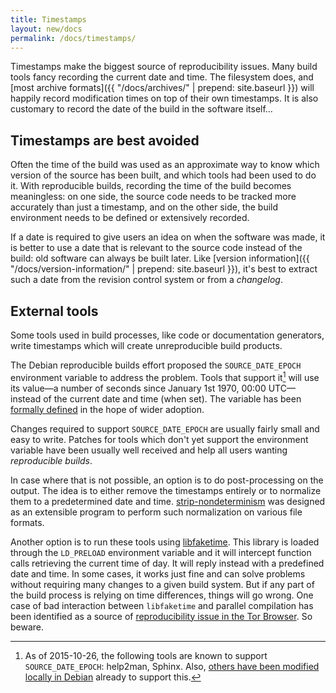 ```yaml
---
title: Timestamps
layout: new/docs
permalink: /docs/timestamps/
---
```


Timestamps make the biggest source of reproducibility issues. Many build
tools fancy recording the current date and time. The filesystem does,
and [most archive formats]({{ "/docs/archives/" | prepend: site.baseurl }})
will happily record modification times on top of their own
timestamps. It is also customary to record the date of the build in the
software itself…

Timestamps are best avoided
---------------------------

Often the time of the build was used as an approximate way to know which
version of the source has been built, and which tools had been used to do
it. With reproducible builds, recording the time of the build becomes
meaningless: on one side, the source code needs to be tracked more accurately
than just a timestamp, and on the other side, the build environment needs to be
defined or extensively recorded.

If a date is required to give users an idea on when the software was
made, it is better to use a date that is relevant to the source code
instead of the build: old software can always be built later. Like
[version information]({{ "/docs/version-information/" | prepend: site.baseurl }}),
it's best to extract such a date from the revision control system or
from a *changelog*.

External tools
--------------

Some tools used in build processes, like code or documentation
generators, write timestamps which will create unreproducible build
products.

The Debian reproducible builds effort proposed the
`SOURCE_DATE_EPOCH` environment variable to address the problem. Tools
that support it[^list] will use its value—a number of seconds since January 1st
1970, 00:00 UTC—instead of the current date and time (when set). The
variable has been [formally
defined](https://reproducible-builds.org/specs/source-date-epoch/) in
the hope of wider adoption.

[^list]: As of 2015-10-26, the following tools are known to support `SOURCE_DATE_EPOCH`: help2man, Sphinx. Also, [others have been modified locally in Debian](https://wiki.debian.org/ReproducibleBuilds/TimestampsProposal#Reading_the_variable) already to support this.

Changes required to support `SOURCE_DATE_EPOCH` are usually fairly
small and easy to write. Patches for tools which don't yet support the
environment variable have been usually well received and help all users
wanting *reproducible builds*.

In case where that is not possible, an option is to do post-processing on
the output. The idea is to either remove the timestamps entirely or to
normalize them to a predetermined date and time.
[strip-nondeterminism](https://packages.debian.org/sid/strip-nondeterminism)
was designed as an extensible program to perform such normalization on
various file formats.

Another option is to run these tools using
[libfaketime](http://www.code-wizards.com/projects/libfaketime/).
This library is loaded through the `LD_PRELOAD` environment variable and
it will intercept function calls retrieving the current time of day. It will
reply instead with a predefined date and time. In some cases, it works
just fine and can solve problems without requiring many
changes to a given build system. But if any part of the build process is
relying on time differences, things will go wrong. One case
of bad interaction between `libfaketime` and parallel
compilation has been identified as a source of [reproducibility issue in
the Tor Browser](https://bugs.torproject.org/12240). So beware.
